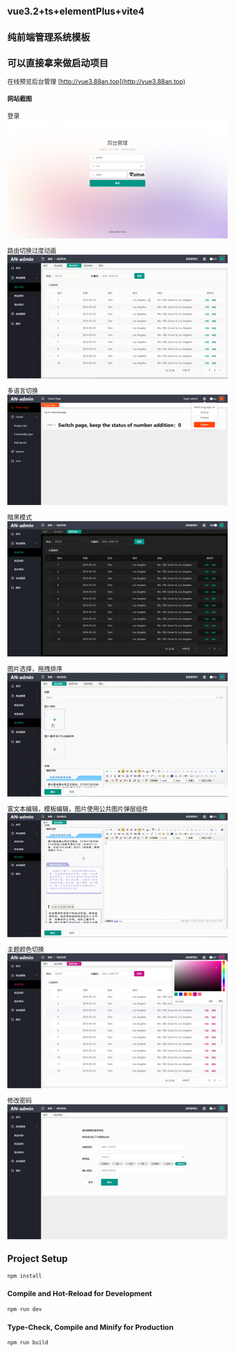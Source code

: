 ## vue3.2+ts+elementPlus+vite4
## 纯前端管理系统模板
## 可以直接拿来做启动项目

在线预览后台管理 [http://vue3.88an.top](http://vue3.88an.top)
#### 网站截图
登录<br />
![截图](./img/1.png)

路由切换过度动画<br />
![截图](./img/2.gif)

多语言切换<br />
![截图](./img/3.png)

暗黑模式<br />
![截图](./img/4.png)

图片选择，拖拽排序<br />
![截图](./img/5.gif)

富文本编辑，模板编辑，图片使用公共图片弹层组件<br />
![截图](./img/6.gif)

主题颜色切换<br />
![截图](./img/7.png)

修改密码<br />
![截图](./img/8.png)
## Project Setup

```sh
npm install
```

### Compile and Hot-Reload for Development

```sh
npm run dev
```

### Type-Check, Compile and Minify for Production

```sh
npm run build
```
